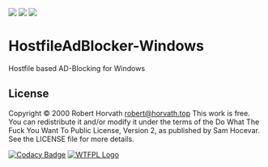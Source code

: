 
![](https://img.shields.io/github/license/horvaro/HostfileAdBlocker-Windows.svg?style=popout)
![](https://img.shields.io/github/release-pre/horvaro/HostfileAdBlocker-Windows.svg?style=popout)
![](https://img.shields.io/github/last-commit/horvaro/HostfileAdBlocker-Windows.svg?style=popout)

# HostfileAdBlocker-Windows
Hostfile based AD-Blocking for Windows


## License
Copyright © 2000 Robert Horvath <robert@horvath.top>
This work is free. You can redistribute it and/or modify it under the
terms of the Do What The Fuck You Want To Public License, Version 2,
as published by Sam Hocevar. See the LICENSE file for more details.

[![Codacy Badge](https://api.codacy.com/project/badge/Grade/ea9012b2b9774620ac27961fe449fbe7)](https://app.codacy.com/app/horvaro/HostfileAdBlocker-Windows?utm_source=github.com&utm_medium=referral&utm_content=horvaro/HostfileAdBlocker-Windows&utm_campaign=Badge_Grade_Dashboard)
[![WTFPL Logo](http://www.wtfpl.net/wp-content/uploads/2012/12/wtfpl-badge-2.png)](http://www.wtfpl.net/)